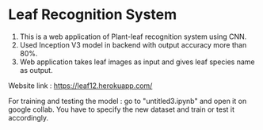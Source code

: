 # Leaf Recognition System
1. This is a web application of Plant-leaf recognition system using CNN.
2. Used Inception V3 model in backend with output accuracy more than 80%. 
3. Web application takes leaf images as input and gives leaf species name as output.

Website link : https://leaf12.herokuapp.com/

For training and testing the model : go to "untitled3.ipynb" and open it on google collab. You have to specify the new dataset and train or test it accordingly.

